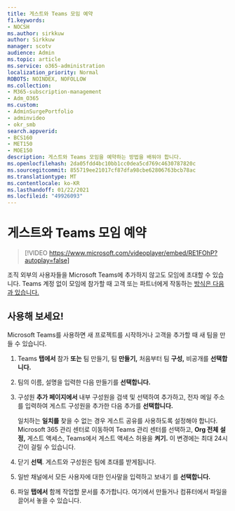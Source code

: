 ```yaml
---
title: 게스트와 Teams 모임 예약
f1.keywords:
- NOCSH
ms.author: sirkkuw
author: Sirkkuw
manager: scotv
audience: Admin
ms.topic: article
ms.service: o365-administration
localization_priority: Normal
ROBOTS: NOINDEX, NOFOLLOW
ms.collection:
- M365-subscription-management
- Adm_O365
ms.custom:
- AdminSurgePortfolio
- adminvideo
- okr_smb
search.appverid:
- BCS160
- MET150
- MOE150
description: 게스트와 Teams 모임을 예약하는 방법을 배워야 합니다.
ms.openlocfilehash: 2da05fdd4bc10bb1cc0dea5cd769c4630787820c
ms.sourcegitcommit: 855719ee21017cf87dfa98cbe62806763bcb78ac
ms.translationtype: MT
ms.contentlocale: ko-KR
ms.lasthandoff: 01/22/2021
ms.locfileid: "49926093"
---
```

# <a name="schedule-a-teams-meeting-with-guests"></a>게스트와 Teams 모임 예약

> [!VIDEO https://www.microsoft.com/videoplayer/embed/RE1FOhP?autoplay=false]

조직 외부의 사용자들을 Microsoft Teams에 추가하지 않고도 모임에 초대할 수 있습니다. Teams 계정 없이 모임에 참가할 때 고객 또는 파트너에게 작동하는 [방식은 다음과 있습니다.](https://support.microsoft.com/office/c6efc38f-4e03-4e79-b28f-e65a4c039508)

## <a name="try-it"></a>사용해 보세요!

Microsoft Teams를 사용하면 새 프로젝트를 시작하거나 고객을 추가할 때 새 팀을 만들 수 있습니다.

1. Teams **탭에서** 참가 **또는** 팀 만들기, 팀 **만들기,** 처음부터 팀 **구성,** 비공개를 **선택합니다.**
2. 팀의 이름, 설명을 입력한 다음 만들기를 **선택합니다.**
3. 구성원 **추가 페이지에서** 내부 구성원을 검색 및 선택하여 추가하고, 전자 메일 주소를 입력하여 게스트 구성원을 추가한 다음 추가를 **선택합니다.**

    일치하는  **일치를** 찾을 수 없는 경우 게스트 공유를 사용하도록 설정해야 합니다. Microsoft 365 관리 센터로 이동하여 Teams 관리 센터를 선택하고, **Org 전체** **설정,** 게스트 액세스, Teams에서 게스트 액세스 허용을 **켜기.** 이 변경에는 최대 24시간이 걸릴 수 있습니다.

1. 닫기  **선택**. 게스트와 구성원은 팀에 초대를 받게됩니다.
2. 일반 채널에서 모든 사용자에 대한 인사말을 입력하고 보내기 를 **선택합니다.**
3. 파일  **탭에서** 함께 작업할 문서를 추가합니다. 여기에서 만들거나 컴퓨터에서 파일을 끌어서 놓을 수 있습니다.
